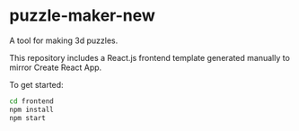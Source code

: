 # puzzle-maker-new

A tool for making 3d puzzles.

This repository includes a React.js frontend template generated manually to mirror Create React App.

To get started:

```bash
cd frontend
npm install
npm start
```

